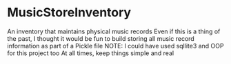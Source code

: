 # MusicStoreInventory
An inventory that maintains physical music records
Even if this is a thing of the past, I thought it would be fun to build storing all music record information as part of a Pickle file
NOTE: I could have used sqllite3 and OOP for this project too
At all times, keep things simple and real
